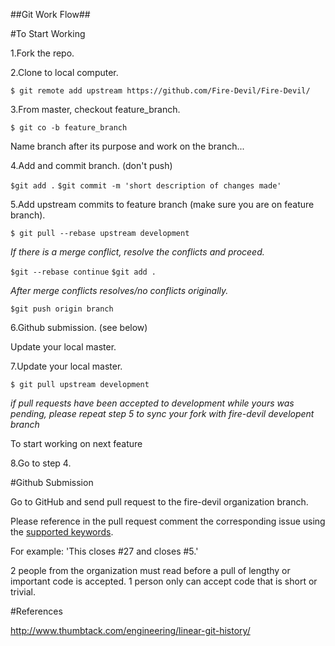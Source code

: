 ##Git Work Flow##


#To Start Working

1.Fork the repo.

2.Clone to local computer.

`$ git remote add upstream https://github.com/Fire-Devil/Fire-Devil/`

3.From  master, checkout feature_branch.

`$ git co -b feature_branch`

Name branch after its purpose and work on the branch...

4.Add and commit branch. (don't push)

`$git add .`
`$git commit -m 'short description of changes made'`

5.Add upstream commits to feature branch (make sure you are on feature branch).

`$ git pull --rebase upstream development`

_If there is a merge conflict, resolve the conflicts and proceed._

`$git --rebase continue`
`$git add .`


_After merge conflicts resolves/no conflicts originally._


`$git push origin branch`

6.Github submission. (see below)

Update your local master.

7.Update your local master.

`$ git pull upstream development`

_if pull requests have been accepted to development while yours
was pending, please repeat step 5 to sync your fork with fire-devil developent branch_

To start working on next feature

8.Go to step 4.

#Github Submission

Go to GitHub and send pull request to the fire-devil organization branch.

Please reference in the pull request comment the corresponding issue using the [supported keywords](https://help.github.com/articles/closing-issues-via-commit-messages/).

For example: 'This closes #27 and closes #5.'

2 people from the organization must read before a pull of lengthy or important code is accepted. 1 person only can accept code that is short or trivial.

#References

http://www.thumbtack.com/engineering/linear-git-history/